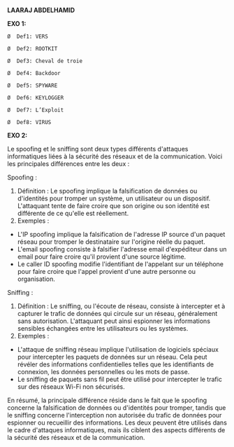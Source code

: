 **LAARAJ ABDELHAMID**

**EXO 1:**

	Ø  Def1: VERS
	
	Ø  Def2: ROOTKIT
	
	Ø  Def3: Cheval de troie
	
	Ø  Def4: Backdoor
	
	Ø  Def5: SPYWARE
	
	Ø  Def6: KEYLOGGER
	
	Ø  Def7: L’Exploit
	
	Ø  Def8: VIRUS

**EXO 2:**

Le spoofing et le sniffing sont deux types différents d'attaques informatiques liées à la sécurité des réseaux et de la communication. Voici les principales différences entre les deux :

Spoofing :

1. Définition : Le spoofing implique la falsification de données ou d'identités pour tromper un système, un utilisateur ou un dispositif. L'attaquant tente de faire croire que son origine ou son identité est différente de ce qu'elle est réellement.
2. Exemples :

- L'IP spoofing implique la falsification de l'adresse IP source d'un paquet réseau pour tromper le destinataire sur l'origine réelle du paquet.
- L'email spoofing consiste à falsifier l'adresse email d'expéditeur dans un email pour faire croire qu'il provient d'une source légitime.
- Le caller ID spoofing modifie l'identifiant de l'appelant sur un téléphone pour faire croire que l'appel provient d'une autre personne ou organisation.

Sniffing :

1. Définition : Le sniffing, ou l'écoute de réseau, consiste à intercepter et à capturer le trafic de données qui circule sur un réseau, généralement sans autorisation. L'attaquant peut ainsi espionner les informations sensibles échangées entre les utilisateurs ou les systèmes.
2. Exemples :

- L'attaque de sniffing réseau implique l'utilisation de logiciels spéciaux pour intercepter les paquets de données sur un réseau. Cela peut révéler des informations confidentielles telles que les identifiants de connexion, les données personnelles ou les mots de passe.
- Le sniffing de paquets sans fil peut être utilisé pour intercepter le trafic sur des réseaux Wi-Fi non sécurisés.

En résumé, la principale différence réside dans le fait que le spoofing concerne la falsification de données ou d'identités pour tromper, tandis que le sniffing concerne l'interception non autorisée du trafic de données pour espionner ou recueillir des informations. Les deux peuvent être utilisés dans le cadre d'attaques informatiques, mais ils ciblent des aspects différents de la sécurité des réseaux et de la communication.